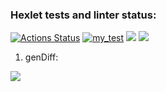 ### Hexlet tests and linter status:
[![Actions Status](https://github.com/unbulanov/frontend-project-46/workflows/hexlet-check/badge.svg)](https://github.com/unbulanov/frontend-project-46/actions)
[![my_test](https://github.com/unbulanov/frontend-project-46/actions/workflows/nodejs.yml/badge.svg)](https://github.com/unbulanov/frontend-project-46/actions/workflows/nodejs.yml)
<a href="https://codeclimate.com/github/unbulanov/frontend-project-46/maintainability"><img src="https://api.codeclimate.com/v1/badges/1a3b3c4efe7b91232555/maintainability" /></a>
<a href="https://codeclimate.com/github/unbulanov/frontend-project-46/test_coverage"><img src="https://api.codeclimate.com/v1/badges/1a3b3c4efe7b91232555/test_coverage" /></a>

1. genDiff:


<a href="https://asciinema.org/a/t4HZEAAW0rHuLjJJGcmlI7zu6" target="_blank"><img src="https://asciinema.org/a/t4HZEAAW0rHuLjJJGcmlI7zu6.svg" /></a>